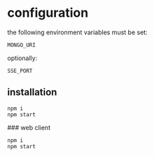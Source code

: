 # configuration

the following environment variables must be set:

```
MONGO_URI
```

optionally:

```
SSE_PORT
```

## installation

```
npm i
npm start
```

### web client

```
npm i
npm start
```